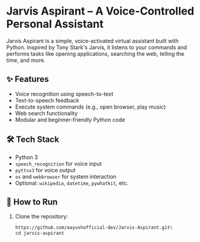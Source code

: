 # Jarvis Aspirant – A Voice-Controlled Personal Assistant

Jarvis Aspirant is a simple, voice-activated virtual assistant built with Python. Inspired by Tony Stark's Jarvis, it listens to your commands and performs tasks like opening applications, searching the web, telling the time, and more.

## ✨ Features

- Voice recognition using speech-to-text
- Text-to-speech feedback
- Execute system commands (e.g., open browser, play music)
- Web search functionality
- Modular and beginner-friendly Python code

## 🛠️ Tech Stack

- Python 3
- `speech_recognition` for voice input
- `pyttsx3` for voice output
- `os` and `webbrowser` for system interaction
- Optional: `wikipedia`, `datetime`, `pywhatkit`, etc.

## 🚀 How to Run

1. Clone the repository:
   ```bash
   https://github.com/aayushofficial-dev/Jarvis-Aspirant.git\
   cd jarvis-aspirant
